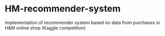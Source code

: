 # HM-recommender-system
Implementation of recommender system based on data from purchases in H&amp;M online shop (Kaggle competition)
